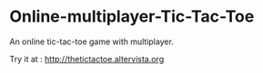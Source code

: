 # Online-multiplayer-Tic-Tac-Toe
An online tic-tac-toe game with multiplayer.

Try it at : http://thetictactoe.altervista.org
